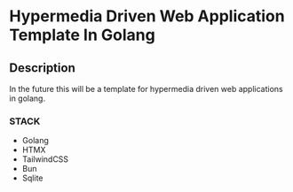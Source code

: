 # Hypermedia Driven Web Application Template In Golang

## Description

In the future this will be a template for hypermedia driven web applications in golang.

### STACK

- Golang
- HTMX
- TailwindCSS
- Bun
- Sqlite
